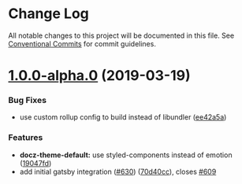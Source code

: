 # Change Log

All notable changes to this project will be documented in this file.
See [Conventional Commits](https://conventionalcommits.org) for commit guidelines.

# [1.0.0-alpha.0](https://github.com/pedronauck/docz/compare/v0.13.5...v1.0.0-alpha.0) (2019-03-19)


### Bug Fixes

* use custom rollup config to build instead of libundler ([ee42a5a](https://github.com/pedronauck/docz/commit/ee42a5a))


### Features

* **docz-theme-default:** use styled-components instead of emotion ([19047fd](https://github.com/pedronauck/docz/commit/19047fd))
* add initial gatsby integration ([#630](https://github.com/pedronauck/docz/issues/630)) ([70d40cc](https://github.com/pedronauck/docz/commit/70d40cc)), closes [#609](https://github.com/pedronauck/docz/issues/609)

